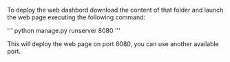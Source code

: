 To deploy the web dashbord download the content of that folder and launch the web page executing the following command:

'''
python manage.py runserver 8080
'''

This will deploy the web page on port 8080, you can use another available port.